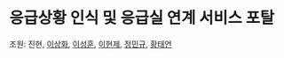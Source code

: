 # 응급상황 인식 및 응급실 연계 서비스 포탈

조원: 진현, [이상화](https://github.com/leesanghaw), [이성훈](https://github.com/seonghoonL), [이현제](https://github.com/Lee-hyeonje), [정민규](https://github.com/MangV2), [황태언](https://github.com/tae2on)